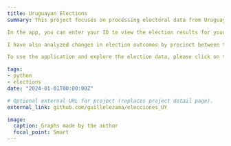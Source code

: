 ```yaml
---
title: Uruguayan Elections
summary: This project focuses on processing electoral data from Uruguay. It aims to provide a user-friendly way to access election results by precinct, leveraging a custom-built web application hosted on Heroku. Users can easily obtain results from their precinct in the most recent elections by entering their ID. Additionally, the application offers insights into the voting trends by computing and presenting the differences in election results by precinct between the last two elections.

In the app, you can enter your ID to view the election results for your precinct in the latest elections.

I have also analyzed changes in election outcomes by precinct between the most recent two elections (2014 and 2019). In the picture, the precincts highlighted are from the city of Las Piedras (my hometown).

To use the application and explore the election data, please click on the title to go to the GitHub repository. The source code for this project is available on GitHub.

tags:
- python
- elections
date: "2024-01-01T00:00:00Z"

# Optional external URL for project (replaces project detail page).
external_link: github.com/guillelezama/elecciones_UY

image: 
  caption: Graphs made by the author
  focal_point: Smart
---
```

